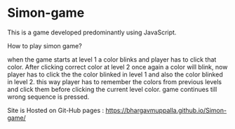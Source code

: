 # Simon-game

This is a game developed predominantly using JavaScript.


How to play simon game?

when the game starts at level 1 a color blinks and player has to click that color. After clicking correct color at level 2 once again a color will blink, now player has to click the the color blinked in level 1 and also the color blinked in level 2. this way player has to remember the colors from previous levels and click them before clicking the current level color. game continues till wrong sequence is pressed. 

Site is Hosted on Git-Hub pages : https://bhargavmuppalla.github.io/Simon-game/
